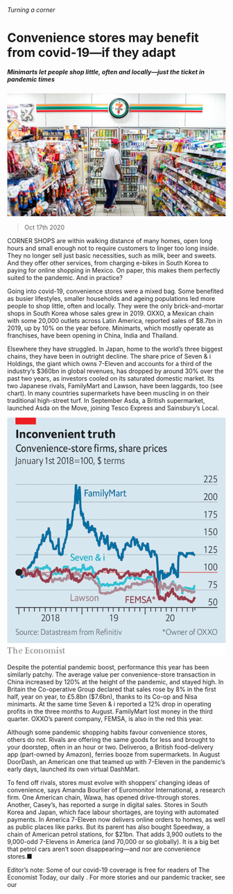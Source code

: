 ###### Turning a corner

# Convenience stores may benefit from covid-19—if they adapt 

##### Minimarts let people shop little, often and locally—just the ticket in pandemic times 

![image](images/20201017_WBP503.jpg) 

> Oct 17th 2020 


CORNER SHOPS are within walking distance of many homes, open long hours and small enough not to require customers to linger too long inside. They no longer sell just basic necessities, such as milk, beer and sweets. And they offer other services, from charging e-bikes in South Korea to paying for online shopping in Mexico. On paper, this makes them perfectly suited to the pandemic. And in practice?


Going into covid-19, convenience stores were a mixed bag. Some benefited as busier lifestyles, smaller households and ageing populations led more people to shop little, often and locally. They were the only brick-and-mortar shops in South Korea whose sales grew in 2019. OXXO, a Mexican chain with some 20,000 outlets across Latin America, reported sales of $8.7bn in 2019, up by 10% on the year before. Minimarts, which mostly operate as franchises, have been opening in China, India and Thailand.



Elsewhere they have struggled. In Japan, home to the world’s three biggest chains, they have been in outright decline. The share price of Seven &amp; i Holdings, the giant which owns 7-Eleven and accounts for a third of the industry’s $360bn in global revenues, has dropped by around 30% over the past two years, as investors cooled on its saturated domestic market. Its two Japanese rivals, FamilyMart and Lawson, have been laggards, too (see chart). In many countries supermarkets have been muscling in on their traditional high-street turf. In September Asda, a British supermarket, launched Asda on the Move, joining Tesco Express and Sainsbury’s Local.

![image](images/20201017_WBC148.png) 



Despite the potential pandemic boost, performance this year has been similarly patchy. The average value per convenience-store transaction in China increased by 120% at the height of the pandemic, and stayed high. In Britain the Co-operative Group declared that sales rose by 8% in the first half, year on year, to £5.8bn ($7.6bn), thanks to its Co-op and Nisa minimarts. At the same time Seven &amp; i reported a 12% drop in operating profits in the three months to August. FamilyMart lost money in the third quarter. OXXO’s parent company, FEMSA, is also in the red this year.


Although some pandemic shopping habits favour convenience stores, others do not. Rivals are offering the same goods for less and brought to your doorstep, often in an hour or two. Deliveroo, a British food-delivery app (part-owned by Amazon), ferries booze from supermarkets. In August DoorDash, an American one that teamed up with 7-Eleven in the pandemic’s early days, launched its own virtual DashMart.


To fend off rivals, stores must evolve with shoppers’ changing ideas of convenience, says Amanda Bourlier of Euromonitor International, a research firm. One American chain, Wawa, has opened drive-through stores. Another, Casey’s, has reported a surge in digital sales. Stores in South Korea and Japan, which face labour shortages, are toying with automated payments. In America 7-Eleven now delivers online orders to homes, as well as public places like parks. But its parent has also bought Speedway, a chain of American petrol stations, for $21bn. That adds 3,900 outlets to the 9,000-odd 7-Elevens in America (and 70,000 or so globally). It is a big bet that petrol cars aren’t soon disappearing—and nor are convenience stores.■


Editor’s note: Some of our covid-19 coverage is free for readers of The Economist Today, our daily . For more stories and our pandemic tracker, see our 

